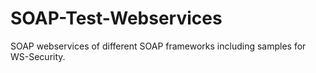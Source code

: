 # SOAP-Test-Webservices
SOAP webservices of different SOAP frameworks including samples for WS-Security.
